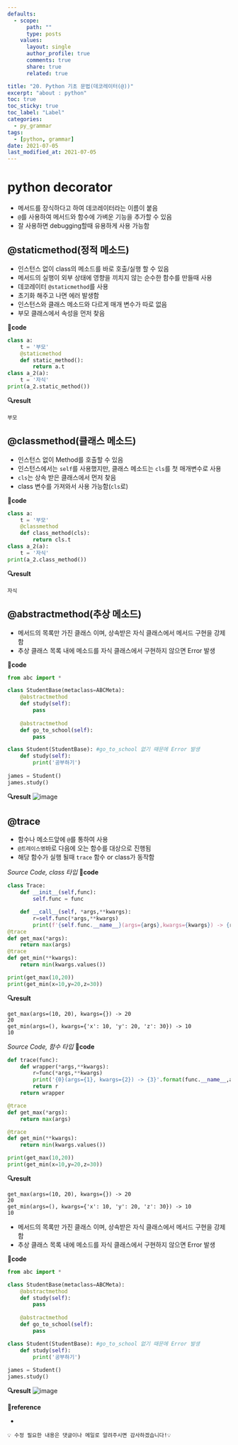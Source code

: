 ```yaml
---
defaults:
  - scope:
      path: ""
      type: posts
    values:
      layout: single
      author_profile: true
      comments: true
      share: true
      related: true

title: "20. Python 기초 문법(데코레이터(@))"
excerpt: "about : python"
toc: true
toc_sticky: true
toc_label: "Label"
categories:
  - py_grammar
tags:
  - [python, grammar]
date: 2021-07-05
last_modified_at: 2021-07-05
---
```


# python decorator

- 메서드를 장식하다고 하여 데코레이터라는 이름이 붙음
- `@`를 사용하여 메서드와 함수에 가벼운 기능을 추가할 수 있음
- 잘 사용하면 debugging할때 유용하게 사용 가능함

## @staticmethod(정적 메소드)

- 인스턴스 없이 class의 메소드를 바로 호출/실행 할 수 있음
- 메서드의 실행이 외부 상태에 영향을 끼치지 않는 순수한 함수를 만들때 사용
- 데코레이터 `@staticmethod`를 사용
- 초기화 해주고 나면 에러 발생함
- 인스턴스와 클래스 메소드와 다르게 매개 변수가 따로 없음
- 부모 클래스에서 속성을 먼저 찾음

**📰code**
```python
class a:
    t = '부모'
    @staticmethod
    def static_method():
        return a.t
class a_2(a):
    t = '자식'
print(a_2.static_method())
```
**🔍result**
```
부모
```

## @classmethod(클래스 메소드)

- 인스턴스 없이 Method를 호출할 수 있음
- 인스턴스에서는 `self`를 사용했지만, 클래스 메소드는 `cls`를 첫 매개변수로 사용
- `cls`는 상속 받은 클래스에서 먼저 찾음
- class 변수를 가져와서 사용 가능함(`cls`로) 

**📰code**
```python
class a:
    t = '부모'
    @classmethod
    def class_method(cls):
        return cls.t
class a_2(a):
    t = '자식'
print(a_2.class_method())
```

**🔍result**
```
자식
```


## @abstractmethod(추상 메소드)

- 메서드의 목록만 가진 클래스 이며, 상속받은 자식 클래스에서 메서드 구현을 강제함
- 추상 클래스 목록 내에 메소드를 자식 클래스에서 구현하지 않으면 Error 발생

**📰code**
```python
from abc import * 

class StudentBase(metaclass=ABCMeta):
    @abstractmethod
    def study(self):
        pass
    
    @abstractmethod
    def go_to_school(self):
        pass    

class Student(StudentBase): #go_to_school 없기 때문에 Error 발생
    def study(self):
        print('공부하기')
        
james = Student()
james.study() 
```
**🔍result**
![image](https://user-images.githubusercontent.com/77658029/124434715-297ceb80-ddaf-11eb-86e4-e904b93ed1b5.png)


## @trace

- 함수나 메소드앞에 `@`를 통하여 사용
- `@트레이스명`바로 다음에 오는 함수를 대상으로 진행됨
- 해당 함수가 실행 될때 `trace` 함수 or class가 동작함

*Source Code, class 타입*
**📰code**
```python
class Trace:
    def __init__(self,func):
        self.func = func

    def __call__(self, *args,**kwargs):
        r=self.func(*args,**kwargs)
        print(f'{self.func.__name__}(args={args},kwargs={kwargs}) -> {r}')
@trace
def get_max(*args):
    return max(args)
@trace
def get_min(**kwargs):
    return min(kwargs.values())

print(get_max(10,20))
print(get_min(x=10,y=20,z=30))
```
**🔍result**
```
get_max(args=(10, 20), kwargs={}) -> 20  
20  
get_min(args=(), kwargs={'x': 10, 'y': 20, 'z': 30}) -> 10  
10  
```

*Source Code, 함수 타입*
**📰code**
```python
def trace(func):
    def wrapper(*args,**kwargs):
        r=func(*args,**kwargs)
        print('{0}(args={1}, kwargs={2}) -> {3}'.format(func.__name__,args,kwargs,r))
        return r
    return wrapper

@trace
def get_max(*args):
    return max(args)

@trace
def get_min(**kwargs):
    return min(kwargs.values())

print(get_max(10,20))
print(get_min(x=10,y=20,z=30))
```
**🔍result**
``` 
get_max(args=(10, 20), kwargs={}) -> 20  
20  
get_min(args=(), kwargs={'x': 10, 'y': 20, 'z': 30}) -> 10  
10  
```


- 메서드의 목록만 가진 클래스 이며, 상속받은 자식 클래스에서 메서드 구현을 강제함
- 추상 클래스 목록 내에 메소드를 자식 클래스에서 구현하지 않으면 Error 발생

**📰code**
```python
from abc import * 

class StudentBase(metaclass=ABCMeta):
    @abstractmethod
    def study(self):
        pass
    
    @abstractmethod
    def go_to_school(self):
        pass    

class Student(StudentBase): #go_to_school 없기 때문에 Error 발생
    def study(self):
        print('공부하기')
        
james = Student()
james.study() 
```
**🔍result**
![image](https://user-images.githubusercontent.com/77658029/124434715-297ceb80-ddaf-11eb-86e4-e904b93ed1b5.png)


**📌reference**
- []()


```
💡 수정 필요한 내용은 댓글이나 메일로 알려주시면 감사하겠습니다!💡 
```
